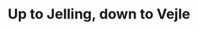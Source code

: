 ---
layout:     post
title:      Up to Jelling, down to Vejle
categories: [A Ride on The Pilgrims' Route]
---